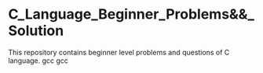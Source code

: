 # C_Language_Beginner_Problems&&_Solution

This repository contains beginner level problems and questions of C language.
gcc
gcc